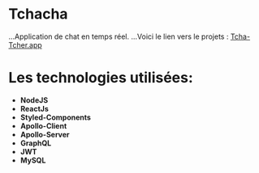 # Tchacha
...Application de chat en temps réel.
...Voici le lien vers le projets :
[Tcha-Tcher.app](https://compassionate-meninsky-2b1c85.netlify.app/)

# Les technologies utilisées:
+ **NodeJS**
+ **ReactJs** 
+ **Styled-Components**
+ **Apollo-Client**
+ **Apollo-Server**
+ **GraphQL**
+ **JWT**
+ **MySQL**
